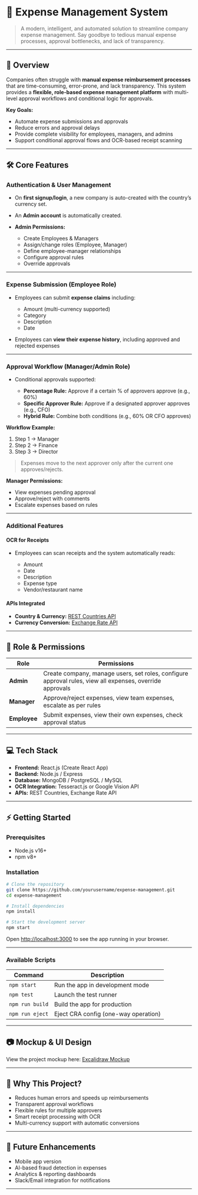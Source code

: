 # 🧾 Expense Management System

> A modern, intelligent, and automated solution to streamline company expense management.
> Say goodbye to tedious manual expense processes, approval bottlenecks, and lack of transparency.

---

## 🚀 Overview

Companies often struggle with **manual expense reimbursement processes** that are time-consuming, error-prone, and lack transparency.
This system provides a **flexible, role-based expense management platform** with multi-level approval workflows and conditional logic for approvals.

**Key Goals:**

* Automate expense submissions and approvals
* Reduce errors and approval delays
* Provide complete visibility for employees, managers, and admins
* Support conditional approval flows and OCR-based receipt scanning

---

## 🛠️ Core Features

### Authentication & User Management

* On **first signup/login**, a new company is auto-created with the country’s currency set.
* An **Admin account** is automatically created.
* **Admin Permissions:**

  * Create Employees & Managers
  * Assign/change roles (Employee, Manager)
  * Define employee-manager relationships
  * Configure approval rules
  * Override approvals

---

### Expense Submission (Employee Role)

* Employees can submit **expense claims** including:

  * Amount (multi-currency supported)
  * Category
  * Description
  * Date
* Employees can **view their expense history**, including approved and rejected expenses

---

### Approval Workflow (Manager/Admin Role)

* Conditional approvals supported:

  * **Percentage Rule:** Approve if a certain % of approvers approve (e.g., 60%)
  * **Specific Approver Rule:** Approve if a designated approver approves (e.g., CFO)
  * **Hybrid Rule:** Combine both conditions (e.g., 60% OR CFO approves)

**Workflow Example:**

1. Step 1 → Manager
2. Step 2 → Finance
3. Step 3 → Director

> Expenses move to the next approver only after the current one approves/rejects.

**Manager Permissions:**

* View expenses pending approval
* Approve/reject with comments
* Escalate expenses based on rules

---

### Additional Features

#### OCR for Receipts

* Employees can scan receipts and the system automatically reads:

  * Amount
  * Date
  * Description
  * Expense type
  * Vendor/restaurant name

#### APIs Integrated

* **Country & Currency:** [REST Countries API](https://restcountries.com/v3.1/all?fields=name,currencies)
* **Currency Conversion:** [Exchange Rate API](https://api.exchangerate-api.com/v4/latest/{BASE_CURRENCY})

---

## 👥 Role & Permissions

| Role         | Permissions                                                                                              |
| ------------ | -------------------------------------------------------------------------------------------------------- |
| **Admin**    | Create company, manage users, set roles, configure approval rules, view all expenses, override approvals |
| **Manager**  | Approve/reject expenses, view team expenses, escalate as per rules                                       |
| **Employee** | Submit expenses, view their own expenses, check approval status                                          |

---

## 💻 Tech Stack

* **Frontend:** React.js (Create React App)
* **Backend:** Node.js / Express
* **Database:** MongoDB / PostgreSQL / MySQL
* **OCR Integration:** Tesseract.js or Google Vision API
* **APIs:** REST Countries, Exchange Rate API

---

## ⚡ Getting Started

### Prerequisites

* Node.js v16+
* npm v8+

### Installation

```bash
# Clone the repository
git clone https://github.com/yourusername/expense-management.git
cd expense-management

# Install dependencies
npm install

# Start the development server
npm start
```

Open [http://localhost:3000](http://localhost:3000) to see the app running in your browser.

---

### Available Scripts

| Command         | Description                          |
| --------------- | ------------------------------------ |
| `npm start`     | Run the app in development mode      |
| `npm test`      | Launch the test runner               |
| `npm run build` | Build the app for production         |
| `npm run eject` | Eject CRA config (one-way operation) |

---

## 📷 Mockup & UI Design

View the project mockup here:
[Excalidraw Mockup](https://link.excalidraw.com/l/65VNwvy7c4X/4WSLZDTrhkA)

---

## 🌟 Why This Project?

* Reduces human errors and speeds up reimbursements
* Transparent approval workflows
* Flexible rules for multiple approvers
* Smart receipt processing with OCR
* Multi-currency support with automatic conversions

---

## 📝 Future Enhancements

* Mobile app version
* AI-based fraud detection in expenses
* Analytics & reporting dashboards
* Slack/Email integration for notifications

---


